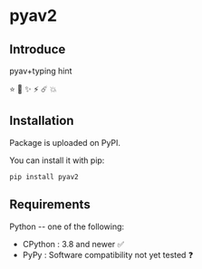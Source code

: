 # pyav2

## Introduce

pyav+typing hint

⭐️ 🌟 ✨ ⚡️ ☄️ 💥

## Installation

Package is uploaded on PyPI.

You can install it with pip:

```shell
pip install pyav2
```

## Requirements

Python -- one of the following:

- CPython : 3.8 and newer ✅
- PyPy : Software compatibility not yet tested ❓
